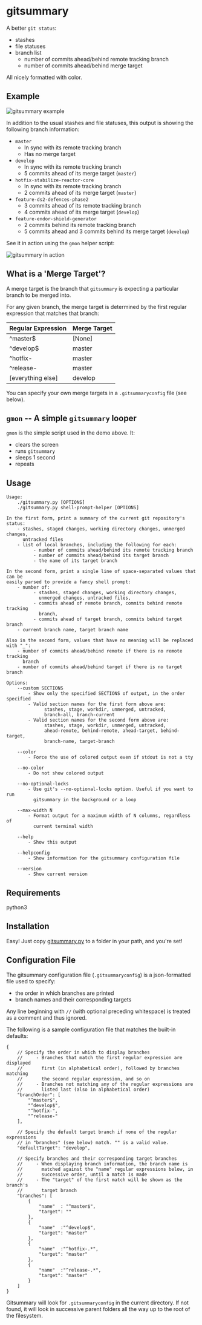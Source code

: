 # gitsummary

A better `git status`:
- stashes
- file statuses
- branch list
    - number of commits ahead/behind remote tracking branch
    - number of commits ahead/behind merge target

All nicely formatted with color.

## Example
![gitsummary example](doc/example.png)

In addition to the usual stashes and file statuses, this output is showing the
following branch information:

- `master`
    - In sync with its remote tracking branch
    - Has no merge target
- `develop`
    - In sync with its remote tracking branch
    - 5 commits ahead of its merge target (`master`)
- `hotfix-stabilize-reactor-core`
    - In sync with its remote tracking branch
    - 2 commits ahead of its merge target (`master`)
- `feature-ds2-defences-phase2`
    - 3 commits ahead of its remote tracking branch
    - 4 commits ahead of its merge target (`develop`)
- `feature-endor-shield-generator`
    - 2 commits behind its remote tracking branch
    - 5 commits ahead and 3 commits behind its merge target (`develop`)

See it in action using the `gmon` helper script:

![gitsummary in action](doc/gmon-example.gif)

## What is a 'Merge Target'?
A merge target is the branch that `gitsummary` is expecting a particular branch
to be merged into.

For any given branch, the merge target is determined by the first regular
expression that matches that branch:

Regular Expression  | Merge Target
------------------- | ------------
^master$            |   [None]
^develop$           |   master
^hotfix-            |   master
^release-           |   master
[everything else]   |   develop

You can specify your own merge targets in a `.gitsummaryconfig` file
(see below).

## `gmon` -- A simple `gitsummary` looper
`gmon` is the simple script used in the demo above. It:

- clears the screen
- runs `gitsummary`
- sleeps 1 second
- repeats

## Usage
```
Usage:
    ./gitsummary.py [OPTIONS]
    ./gitsummary.py shell-prompt-helper [OPTIONS]

In the first form, print a summary of the current git repository's status:
    - stashes, staged changes, working directory changes, unmerged changes,
      untracked files
    - list of local branches, including the following for each:
          - number of commits ahead/behind its remote tracking branch
          - number of commits ahead/behind its target branch
          - the name of its target branch

In the second form, print a single line of space-separated values that can be
easily parsed to provide a fancy shell prompt:
    - number of:
          - stashes, staged changes, working directory changes,
            unmerged changes, untracked files,
          - commits ahead of remote branch, commits behind remote tracking
            branch,
          - commits ahead of target branch, commits behind target branch
    - current branch name, target branch name

Also in the second form, values that have no meaning will be replaced with "_":
    - number of commits ahead/behind remote if there is no remote tracking
      branch
    - number of commits ahead/behind target if there is no target branch

Options:
    --custom SECTIONS
        - Show only the specified SECTIONS of output, in the order specified
        - Valid section names for the first form above are:
              stashes, stage, workdir, unmerged, untracked,
              branch-all, branch-current
        - Valid section names for the second form above are:
              stashes, stage, workdir, unmerged, untracked,
              ahead-remote, behind-remote, ahead-target, behind-target,
              branch-name, target-branch

    --color
        - Force the use of colored output even if stdout is not a tty

    --no-color
        - Do not show colored output

    --no-optional-locks
        - Use git's --no-optional-locks option. Useful if you want to run
          gitsummary in the background or a loop

    --max-width N
        - Format output for a maximum width of N columns, regardless of
          current terminal width

    --help
        - Show this output

    --helpconfig
        - Show information for the gitsummary configuration file

    --version
        - Show current version
```

## Requirements
python3

## Installation
Easy! Just copy [gitsummary.py][gitsummaryScript]
to a folder in your path, and you're set!

## Configuration File
The gitsummary configuration file (`.gitsummaryconfig`) is a json-formatted
file used to specify:

- the order in which branches are printed
- branch names and their corresponding targets

Any line beginning with `//` (with optional preceding whitespace) is treated as
a comment and thus ignored.

The following is a sample configuration file that matches the built-in defaults:
```
{
    // Specify the order in which to display branches
    //     - Branches that match the first regular expression are displayed
    //       first (in alphabetical order), followed by branches matching
    //       the second regular expression, and so on
    //     - Branches not matching any of the regular expressions are
    //       listed last (also in alphabetical order)
    "branchOrder": [
        "^master$",
        "^develop$",
        "^hotfix-",
        "^release-"
    ],

    // Specify the default target branch if none of the regular expressions
    // in "branches" (see below) match. "" is a valid value.
    "defaultTarget": "develop",

    // Specify branches and their corresponding target branches
    //     - When displaying branch information, the branch name is
    //       matched against the "name" regular expressions below, in
    //       successive order, until a match is made
    //     - The "target" of the first match will be shown as the branch's
    //       target branch
    "branches": [
        {
            "name"  : "^master$",
            "target": ""
        },
        {
            "name"  :"^develop$",
            "target": "master"
        },
        {
            "name"  :"^hotfix-.*",
            "target": "master"
        },
        {
            "name"  :"^release-.*",
            "target": "master"
        }
    ]
}
```
Gitsummary will look for `.gitsummaryconfig` in the current directory. If
not found, it will look in successive parent folders all the way up to the root
of the filesystem.

[gitsummaryScript]: https://raw.githubusercontent.com/glenreesor/gitsummary/master/gitsummary.py